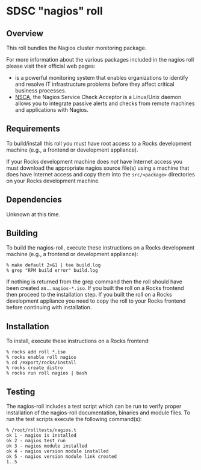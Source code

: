 # SDSC "nagios" roll

## Overview

This roll bundles the Nagios cluster monitoring package.

For more information about the various packages included in the nagios roll please visit their official web pages:

- <a href="http://www.nagios.org" target="_blank"></a> is a powerful monitoring
system that enables organizations to identify and resolve IT infrastructure
problems before they affect critical business processes.
- <a
href="http://exchange.nagios.org/directory/Addons/Passive-Checks/NSCA--2D-Nagios
-Service-Check-Acceptor/details" target="_blank">NSCA</a>, the Nagios Service
Check Acceptor is a Linux/Unix daemon allows you to integrate passive alerts and
checks from remote machines and applications with Nagios.


## Requirements

To build/install this roll you must have root access to a Rocks development
machine (e.g., a frontend or development appliance).

If your Rocks development machine does *not* have Internet access you must
download the appropriate nagios source file(s) using a machine that does
have Internet access and copy them into the `src/<package>` directories on your
Rocks development machine.


## Dependencies

Unknown at this time.


## Building

To build the nagios-roll, execute these instructions on a Rocks development
machine (e.g., a frontend or development appliance):

```shell
% make default 2>&1 | tee build.log
% grep "RPM build error" build.log
```

If nothing is returned from the grep command then the roll should have been
created as... `nagios-*.iso`. If you built the roll on a Rocks frontend then
proceed to the installation step. If you built the roll on a Rocks development
appliance you need to copy the roll to your Rocks frontend before continuing
with installation.


## Installation

To install, execute these instructions on a Rocks frontend:

```shell
% rocks add roll *.iso
% rocks enable roll nagios
% cd /export/rocks/install
% rocks create distro
% rocks run roll nagios | bash
```


## Testing

The nagios-roll includes a test script which can be run to verify proper
installation of the nagios-roll documentation, binaries and module files. To
run the test scripts execute the following command(s):

```shell
% /root/rolltests/nagios.t 
ok 1 - nagios is installed
ok 2 - nagios test run
ok 3 - nagios module installed
ok 4 - nagios version module installed
ok 5 - nagios version module link created
1..5
```
